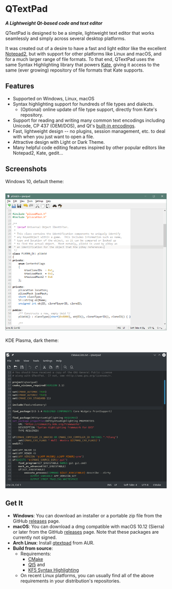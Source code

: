 # QTextPad
***A Lightweight Qt-based code and text editor***

QTextPad is designed to be a simple, lightweight text editor that works
seamlessly and simply across several desktop platforms.

It was created out of a desire to have a fast and light editor like
the excellent [Notepad2](http://www.flos-freeware.ch/notepad2.html),
but with support for other platforms like Linux and macOS,
and for a much larger range of file formats.  To that end, QTextPad
uses the same Syntax Highlighting library that powers
[Kate](https://kate-editor.org/), giving it access to the same (ever
growing) repository of file formats that Kate supports.

## Features
* Supported on Windows, Linux, macOS
* Syntax highlighting support for hundreds of file types and dialects.
  * (Optional) online update of file type support, directly from
    Kate's repository.
* Support for reading and writing many common text encodings including
  Unicode, CP 437 (OEM/DOS), and Qt's
  [built-in encodings](https://doc.qt.io/qt-5/qtextcodec.html#details).
* Fast, lightweight design -- no plugins, session management, etc.
  to deal with when you just want to open a file.
* Attractive design with Light or Dark Theme.
* Many helpful code editing features inspired by other popular editors
  like Notepad2, Kate, gedit...

## Screenshots
Windows 10, default theme:

![Windows 10](ss_win.png)
---

KDE Plasma, dark theme:

![Arch Linux](ss_lnx.png)
---

## Get It

* **Windows**:  You can download an installer or a portable zip file from
  the GitHub [releases](https://github.com/zrax/qtextpad/releases) page.
* **macOS**:  You can download a dmg compatible with macOS 10.12 (Sierra)
  or later from the GitHub [releases](https://github.com/zrax/qtextpad/releases)
  page.  Note that these packages are currently not signed.
* **Arch Linux**:  Install [qtextpad](https://aur.archlinux.org/packages/qtextpad)
  from AUR.
* **Build from source**:
  * Requirements:
    * [CMake](https://cmake.org/download)
    * [Qt5](https://www.qt.io/download) and
    * [KF5 Syntax Highlighting](https://download.kde.org/stable/frameworks)
  * On recent Linux platforms, you can usually find all of the above
    requirements in your distribution's repositories.
